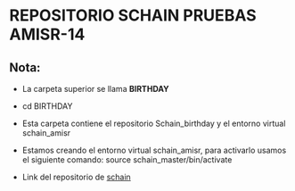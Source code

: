 # REPOSITORIO SCHAIN PRUEBAS AMISR-14


Nota:
---

* La carpeta superior se llama **BIRTHDAY**
* cd BIRTHDAY
* Esta carpeta contiene el repositorio Schain_birthday y el entorno virtual schain_amisr
* Estamos creando el entorno virtual schain_amisr, para activarlo usamos el siguiente comando:
	 source schain_master/bin/activate

* Link del repositorio de [schain](http://intranet.igp.gob.pe:8082/schain)
